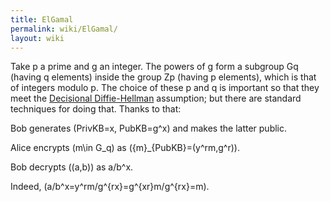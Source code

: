 ```yaml
---
title: ElGamal
permalink: wiki/ElGamal/
layout: wiki
---
```


Take p a prime and g an integer. The powers of g form a subgroup Gq
(having q elements) inside the group Zp (having p elements), which is
that of integers modulo p. The choice of these p and q is important so
that they meet the [Decisional
Diffie-Hellman](http://en.wikipedia.org/wiki/Decisional_Diffie%E2%80%93Hellman_assumption)
assumption; but there are standard techniques for doing that. Thanks to
that:

  
Bob generates \(PrivKB=x, PubKB=g^x\) and makes the latter public.

Alice encrypts \(m\in G_q\) as \(\{m\}_{PubKB}=(y^rm,g^r)\).

Bob decrypts \((a,b)\) as </math>a/b^x</math>.

Indeed, \(a/b^x=y^rm/g^{rx}=g^{xr}m/g^{rx}=m\).


